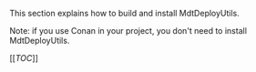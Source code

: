 
This section explains how to build and install MdtDeployUtils.

Note: if you use Conan in your project,
you don't need to install MdtDeployUtils.

[[_TOC_]]
